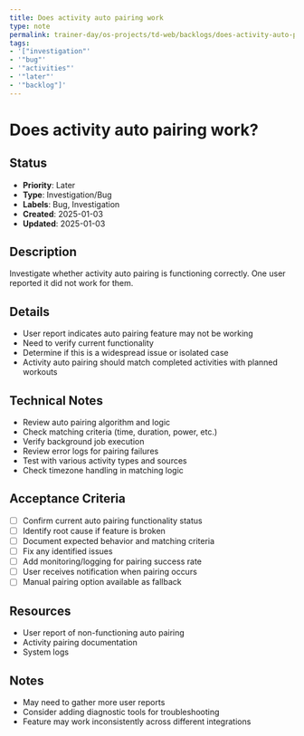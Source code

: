 ```yaml
---
title: Does activity auto pairing work
type: note
permalink: trainer-day/os-projects/td-web/backlogs/does-activity-auto-pairing-work
tags:
- '["investigation"'
- '"bug"'
- '"activities"'
- '"later"'
- '"backlog"]'
---
```


# Does activity auto pairing work?

## Status
- **Priority**: Later
- **Type**: Investigation/Bug
- **Labels**: Bug, Investigation
- **Created**: 2025-01-03
- **Updated**: 2025-01-03

## Description
Investigate whether activity auto pairing is functioning correctly. One user reported it did not work for them.

## Details
- User report indicates auto pairing feature may not be working
- Need to verify current functionality
- Determine if this is a widespread issue or isolated case
- Activity auto pairing should match completed activities with planned workouts

## Technical Notes
- Review auto pairing algorithm and logic
- Check matching criteria (time, duration, power, etc.)
- Verify background job execution
- Review error logs for pairing failures
- Test with various activity types and sources
- Check timezone handling in matching logic

## Acceptance Criteria
- [ ] Confirm current auto pairing functionality status
- [ ] Identify root cause if feature is broken
- [ ] Document expected behavior and matching criteria
- [ ] Fix any identified issues
- [ ] Add monitoring/logging for pairing success rate
- [ ] User receives notification when pairing occurs
- [ ] Manual pairing option available as fallback

## Resources
- User report of non-functioning auto pairing
- Activity pairing documentation
- System logs

## Notes
- May need to gather more user reports
- Consider adding diagnostic tools for troubleshooting
- Feature may work inconsistently across different integrations